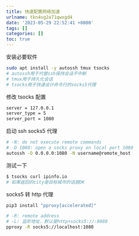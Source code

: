 ```yaml
---
title: 快速配置网络加速
urlname: tkn4sg2a71qwxgd4
date: '2023-05-29 22:52:41 +0800'
tags: []
categories: []
toc: true
---
```


安装必要软件

```bash
sudo apt install -y autossh tmux tsocks
# autossh用于代替ssh保持会话不中断
# tmux用于持久化会话
# tsocks用于快速设计命令行的socks5代理
```

修改 tsocks 配置

```bash
server = 127.0.0.1
server_type = 5
server_port = 1080
```

启动 ssh socks5 代理

```bash
# -N: do not execute remote commands
# -D 1080: open a socks proxy on local port 1080
autossh -D 0.0.0.0:1080 -N username@remote_host
```

测试一下

```bash
$ tsocks curl ipinfo.io
# 如果返回的city是目标城市的话就OK
```

socks5 转 http 代理

```bash
pip3 install "pproxy[accelerated]"

# -R: remote address
# -L: 监听地址，默认是http+socks5://:8080
pproxy -R socks5://localhost:1080
```
